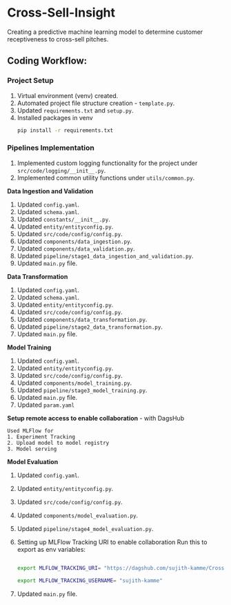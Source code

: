 # Cross-Sell-Insight

Creating a predictive machine learning model to determine customer receptiveness to cross-sell pitches.

## **Coding Workflow:**

### Project Setup
1. Virtual environment (venv) created.
2. Automated project file structure creation - `template.py`.
3. Updated `requirements.txt` and `setup.py`.
4. Installed packages in venv
    ```bash
    pip install -r requirements.txt
    ``` 

### **Pipelines Implementation**
1. Implemented custom logging functionality for the project under `src/code/logging/__init__.py`.
2. Implemented common utility functions under `utils/common.py`.

**Data Ingestion and Validation**
1. Updated `config.yaml`.
2. Updated `schema.yaml`.
3. Updated `constants/__init__.py`.
4. Updated `entity/entityconfig.py`.
5. Updated `src/code/config/config.py`.
6. Updated `components/data_ingestion.py`.
7. Updated `components/data_validation.py`.
8. Updated `pipeline/stage1_data_ingestion_and_validation.py`.
9. Updated `main.py` file.

**Data Transformation**
1. Updated `config.yaml`.
2. Updated `schema.yaml`.
3. Updated `entity/entityconfig.py`.
4. Updated `src/code/config/config.py`.
5. Updated `components/data_transformation.py`.
7. Updated `pipeline/stage2_data_transformation.py`.
8. Updated `main.py` file.

**Model Training**
1. Updated `config.yaml`.
2. Updated `entity/entityconfig.py`.
3. Updated `src/code/config/config.py`.
4. Updated `components/model_training.py`.
5. Updated `pipeline/stage3_model_training.py`.
6. Updated `main.py` file.
7. Updated `param.yaml`

**Setup remote access to enable collaboration** - with DagsHub

    Used MLFlow for 
    1. Experiment Tracking
    2. Upload model to model registry
    3. Model serving

**Model Evaluation**
1. Updated `config.yaml`.
2. Updated `entity/entityconfig.py`.
3. Updated `src/code/config/config.py`.
4. Updated `components/model_evaluation.py`.
5. Updated `pipeline/stage4_model_evaluation.py`.
6. Setting up MLFlow Tracking URI to enable collaboration
    Run this to export as env variables:

    ```bash

    export MLFLOW_TRACKING_URI= "https://dagshub.com/sujith-kamme/Cross-Sell-Insight.mlflow"

    export MLFLOW_TRACKING_USERNAME= "sujith-kamme"
    ```
7. Updated `main.py` file.



